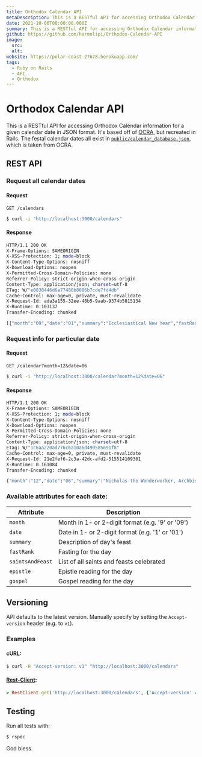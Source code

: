 ```yaml
---
title: Orthodox Calendar API
metaDescription: This is a RESTful API for accessing Orthodox Calendar information for a given calendar date. It's based off of OCRA, but recreated in Rails.
date: 2021-10-06T00:00:00.000Z
summary: This is a RESTful API for accessing Orthodox Calendar information for a given calendar date. It's based off of OCRA, but recreated in Rails.
github: https://github.com/harmolipi/Orthodox-Calendar-API
image:
  src:
  alt:
website: https://polar-coast-27678.herokuapp.com/
tags:
  - Ruby on Rails
  - API
  - Orthodox
---
```


# Orthodox Calendar API

This is a RESTful API for accessing Orthodox Calendar information for a given calendar date in JSON format. It's based off of [OCRA](https://github.com/anaxios/OCRA), but recreated in Rails. The festal calendar dates all exist in [`public/calendar_database.json`](https://github.com/harmolipi/Orthodox-Calendar-API/blob/main/public/calendar_database.json), which is taken from OCRA.

## REST API

### Request all calendar dates

#### Request

`GET /calendars`

```bash
$ curl -i "http://localhost:3000/calendars"
```

#### Response

```bash
HTTP/1.1 200 OK
X-Frame-Options: SAMEORIGIN
X-XSS-Protection: 1; mode=block
X-Content-Type-Options: nosniff
X-Download-Options: noopen
X-Permitted-Cross-Domain-Policies: none
Referrer-Policy: strict-origin-when-cross-origin
Content-Type: application/json; charset=utf-8
ETag: W/"e0838446d6a77480b8086b7cde7fd4db"
Cache-Control: max-age=0, private, must-revalidate
X-Request-Id: ada3a155-32ee-48b5-9aab-9374b5815134
X-Runtime: 0.103137
Transfer-Encoding: chunked

[{"month":"09","date":"01","summary":"Ecclesiastical New Year","fastRank":"Fast Day (Wine and Oil Allowed)","saintsAndFeast":"Ecclesiastical New Year; Symeon the Stylite; Synaxis of the Recovery of the Icon of the Most Holy Theotokos of Miasenae ; The 40 Holy Ascetic Virgin Martyrs of Thrace and their Teacher Ammon the Deacon; Holy Martyrs Calliste and Siblings:  Euodus and Hermogenes; Righteous Meletius, The Struggler of the Muioupolis Mountain; Jesus (Joshua) of Navi; Nicholas of Kourtaliotis","epistle":"I Timothy 2:1-7\nTimothy, my son, first of all, I urge that supplications, prayers, intercessions, and thanksgivings be made for all men, for kings and all who are in high positions, that we may lead a quiet and peaceable life, godly and respectful in every way. This is good, and it is acceptable in the sight of God our Savior, who desires all men to be saved and to come to the knowledge of the truth. For there is one God, and there is one mediator between God and men, the man Christ Jesus, who gave himself as a ransom for all, the testimony to which was borne at the proper time. For this I was appointed a preacher and apostle (I am telling the truth, I am not lying), a teacher of the Gentiles in faith and truth.","gospel":"Luke 4:16-22\nAt that time, Jesus came to Nazareth, where he had been brought up; and he went to the synagogue, as his custom was, on the sabbath day. And he stood up to read; and there was given to him the book of the prophet Isaiah. He opened the book and found the place where it was written, \"The Spirit of the Lord is upon me, because he has anointed me to preach good news to the poor. He has sent me to proclaim release to the captives and recovering of sight to the blind, to set at liberty those who are oppressed, to proclaim the acceptable year of the Lord.\" And he closed the book, and gave it back to the attendant, and sat down; and the eyes of all in the synagogue were fixed on him. And he began to say to them, \"Today this scripture has been fulfilled in your hearing.\" And all spoke well of him, and wondered at the gracious words which proceeded out of his mouth."},...]
```

### Request info for particular date

#### Request

`GET /calendar?month=12&date=06`

```bash
$ curl -i "http://localhost:3000/calendar?month=12%date=06"
```

#### Response

```bash
HTTP/1.1 200 OK
X-Frame-Options: SAMEORIGIN
X-XSS-Protection: 1; mode=block
X-Content-Type-Options: nosniff
X-Download-Options: noopen
X-Permitted-Cross-Domain-Policies: none
Referrer-Policy: strict-origin-when-cross-origin
Content-Type: application/json; charset=utf-8
ETag: W/"1c6aa220ad776c6a10a6d490585691f8"
Cache-Control: max-age=0, private, must-revalidate
X-Request-Id: 21e2fef6-2c3a-42dc-afd2-515514109361
X-Runtime: 0.161084
Transfer-Encoding: chunked

{"month":"12","date":"06","summary":"Nicholas the Wonderworker, Archbishop of Myra","fastRank":"Fast Day (Fish Allowed)","saintsAndFeast":"Nicholas the Wonderworker, Archbishop of Myra; Nicholas the New Martyr of Asia Minor","epistle":"Hebrews 13:17-21\nBrethren, obey your leaders and submit to them; for they are keeping watch over your souls, as men who will have to give account.  Let them do this joyfully, and not sadly, for that would be of no advantage to you.  Pray for us, for we are sure that we have a clear conscience, desiring to act honorably in all things.  I urge you the more earnestly to do this in order that I may be restored to you the sooner.  Now may the God of peace who brought again from the dead our Lord Jesus, the great Shepherd of the sheep, by the blood of the eternal covenant, equip you with everything good that you may do His will, working in you that which is pleasing in His sight, through Jesus Christ; to whom be glory for ever and ever.  Amen. ","gospel":"John 10:1-9\nThe Lord said to the Jews who had come to him, \"Truly, truly, I say to you, he who does not enter the sheepfold by the door but climbs in by another way, that man is a thief and a robber; but he who enters by the door is the shepherd of the sheep. To him the gatekeeper opens; the sheep hear his voice, and he calls his own sheep by name and leads them out. When he has brought out all his own, he goes before them, and the sheep follow him, for they know his voice. A stranger they will not follow, but they will flee from him, for they do not know the voice of strangers.\" This figure Jesus used with them, but they did not understand what he was saying to them. So Jesus again said to them, \"Truly, truly, I say to you, I am the door of the sheep. All who came before me are thieves and robbers; but the sheep did not heed them. I am the door; if any one enters by me, he will be saved, and will go in and out and find pasture.\"\n\nEpistle Reading: Hebrews 13:17-21\nBrethren, obey your leaders and submit to them; for they are keeping watch over your souls, as men who will have to give account.  Let them do this joyfully, and not sadly, for that would be of no advantage to you.  Pray for us, for we are sure that we have a clear conscience, desiring to act honorably in all things.  I urge you the more earnestly to do this in order that I may be restored to you the sooner.  Now may the God of peace who brought again from the dead our Lord Jesus, the great Shepherd of the sheep, by the blood of the eternal covenant, equip you with everything good that you may do His will, working in you that which is pleasing in His sight, through Jesus Christ; to whom be glory for ever and ever.  Amen. \n\nGospel Reading: Luke 6:17-23\nAt that time, Jesus stood on a level place, with a great crowd of his disciples and a great multitude of people from all Judea and Jerusalem and the seacoast of Tyre and Sidon, who came to hear him and to be healed of their diseases; and those who were troubled with unclean spirits were cured.  And all the crowd sought to touch him, for power came forth from him and healed them all.  And he lifted up his eyes on His disciples, and said: \"Blessed are you poor, for yours is the Kingdom of God.  Blessed are you that hunger now, for you shall be satisfied.  Blessed are you that weep now, for you shall laugh.  Blessed are you when men hate you, and when they exclude you and revile you, and cast out your name as evil, on account of the Son of man!  Rejoice in that day, and leap for joy, for behold, your reward is great in heaven.\""}
```

### Available attributes for each date:

| Attribute        | Description                                      |
| ---------------- | ------------------------------------------------ |
| `month`          | Month in 1- or 2-digit format (e.g. '9' or '09') |
| `date`           | Date in 1- or 2-digit format (e.g. '1' or '01')  |
| `summary`        | Description of day's feast                       |
| `fastRank`       | Fasting for the day                              |
| `saintsAndFeast` | List of all saints and feasts celebrated         |
| `epistle`        | Epistle reading for the day                      |
| `gospel`         | Gospel reading for the day                       |

## Versioning

API defaults to the latest version. Manually specify by setting the `Accept-version` header (e.g. to `v1`).

### Examples

#### cURL:

```bash
$ curl -H "Accept-version: v1" "http://localhost:3000/calendars"
```

#### [Rest-Client](https://github.com/rest-client/rest-client):

```ruby
> RestClient.get('http://localhost:3000/calendars', {'Accept-version' => 'v1'})
```

## Testing

Run all tests with:

```bash
$ rspec
```

God bless.

